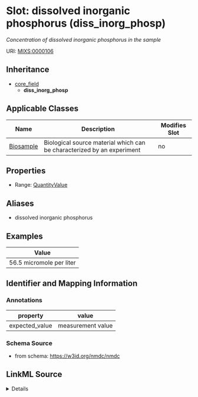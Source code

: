 # Slot: dissolved inorganic phosphorus (diss_inorg_phosp)


_Concentration of dissolved inorganic phosphorus in the sample_



URI: [MIXS:0000106](https://w3id.org/mixs/0000106)




## Inheritance

* [core_field](core_field.md)
    * **diss_inorg_phosp**





## Applicable Classes

| Name | Description | Modifies Slot |
| --- | --- | --- |
[Biosample](Biosample.md) | Biological source material which can be characterized by an experiment |  no  |







## Properties

* Range: [QuantityValue](QuantityValue.md)



## Aliases


* dissolved inorganic phosphorus




## Examples

| Value |
| --- |
| 56.5 micromole per liter |

## Identifier and Mapping Information





### Annotations

| property | value |
| --- | --- |
| expected_value | measurement value || preferred_unit | microgram per liter, milligram per liter, parts per million || occurrence | 1 |



### Schema Source


* from schema: https://w3id.org/nmdc/nmdc




## LinkML Source

<details>
```yaml
name: diss_inorg_phosp
annotations:
  expected_value:
    tag: expected_value
    value: measurement value
  preferred_unit:
    tag: preferred_unit
    value: microgram per liter, milligram per liter, parts per million
  occurrence:
    tag: occurrence
    value: '1'
description: Concentration of dissolved inorganic phosphorus in the sample
title: dissolved inorganic phosphorus
examples:
- value: 56.5 micromole per liter
from_schema: https://w3id.org/nmdc/nmdc
aliases:
- dissolved inorganic phosphorus
rank: 1000
is_a: core field
slot_uri: MIXS:0000106
multivalued: false
alias: diss_inorg_phosp
domain_of:
- Biosample
range: QuantityValue

```
</details>